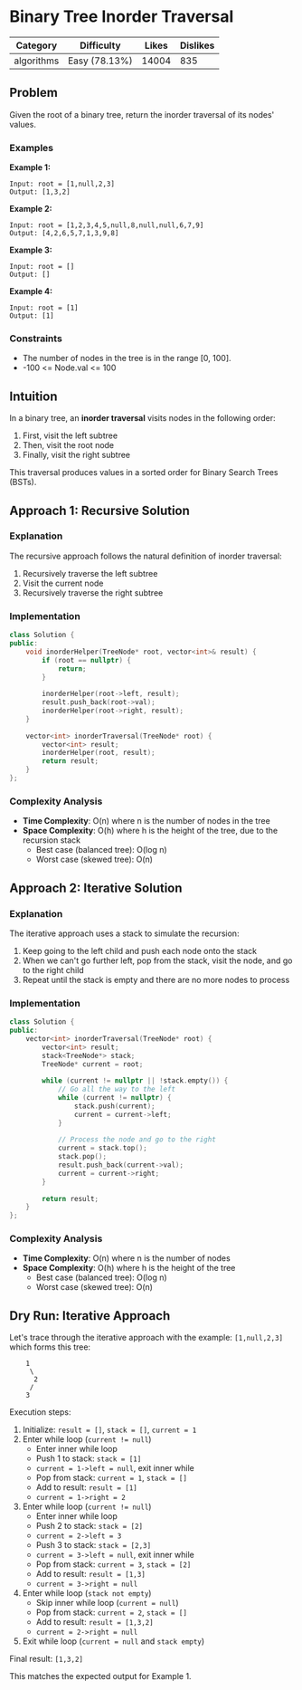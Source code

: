 # Binary Tree Inorder Traversal

| Category | Difficulty | Likes | Dislikes |
|----------|------------|-------|----------|
| algorithms | Easy (78.13%) | 14004 | 835 |

## Problem

Given the root of a binary tree, return the inorder traversal of its nodes' values.

### Examples

**Example 1:**
```
Input: root = [1,null,2,3]
Output: [1,3,2]
```

**Example 2:**
```
Input: root = [1,2,3,4,5,null,8,null,null,6,7,9]
Output: [4,2,6,5,7,1,3,9,8]
```

**Example 3:**
```
Input: root = []
Output: []
```

**Example 4:**
```
Input: root = [1]
Output: [1]
```

### Constraints
- The number of nodes in the tree is in the range [0, 100].
- -100 <= Node.val <= 100

## Intuition

In a binary tree, an **inorder traversal** visits nodes in the following order:
1. First, visit the left subtree
2. Then, visit the root node
3. Finally, visit the right subtree

This traversal produces values in a sorted order for Binary Search Trees (BSTs).

## Approach 1: Recursive Solution

### Explanation
The recursive approach follows the natural definition of inorder traversal:
1. Recursively traverse the left subtree
2. Visit the current node
3. Recursively traverse the right subtree

### Implementation

```cpp
class Solution {
public:
    void inorderHelper(TreeNode* root, vector<int>& result) {
        if (root == nullptr) {
            return;
        }
        
        inorderHelper(root->left, result);
        result.push_back(root->val);
        inorderHelper(root->right, result);
    }
    
    vector<int> inorderTraversal(TreeNode* root) {
        vector<int> result;
        inorderHelper(root, result);
        return result;
    }
};
```

### Complexity Analysis
- **Time Complexity**: O(n) where n is the number of nodes in the tree
- **Space Complexity**: O(h) where h is the height of the tree, due to the recursion stack
  - Best case (balanced tree): O(log n)
  - Worst case (skewed tree): O(n)

## Approach 2: Iterative Solution

### Explanation
The iterative approach uses a stack to simulate the recursion:
1. Keep going to the left child and push each node onto the stack
2. When we can't go further left, pop from the stack, visit the node, and go to the right child
3. Repeat until the stack is empty and there are no more nodes to process

### Implementation

```cpp
class Solution {
public:
    vector<int> inorderTraversal(TreeNode* root) {
        vector<int> result;
        stack<TreeNode*> stack;
        TreeNode* current = root;
        
        while (current != nullptr || !stack.empty()) {
            // Go all the way to the left
            while (current != nullptr) {
                stack.push(current);
                current = current->left;
            }
            
            // Process the node and go to the right
            current = stack.top();
            stack.pop();
            result.push_back(current->val);
            current = current->right;
        }
        
        return result;
    }
};
```

### Complexity Analysis
- **Time Complexity**: O(n) where n is the number of nodes
- **Space Complexity**: O(h) where h is the height of the tree
  - Best case (balanced tree): O(log n)
  - Worst case (skewed tree): O(n)

## Dry Run: Iterative Approach

Let's trace through the iterative approach with the example: `[1,null,2,3]` which forms this tree:
```
    1
     \
      2
     /
    3
```

Execution steps:

1. Initialize: `result = []`, `stack = []`, `current = 1`
2. Enter while loop (`current != null`)
   - Enter inner while loop
   - Push 1 to stack: `stack = [1]`
   - `current = 1->left = null`, exit inner while
   - Pop from stack: `current = 1`, `stack = []`
   - Add to result: `result = [1]`
   - `current = 1->right = 2`
3. Enter while loop (`current != null`)
   - Enter inner while loop
   - Push 2 to stack: `stack = [2]`
   - `current = 2->left = 3`
   - Push 3 to stack: `stack = [2,3]`
   - `current = 3->left = null`, exit inner while
   - Pop from stack: `current = 3`, `stack = [2]`
   - Add to result: `result = [1,3]`
   - `current = 3->right = null`
4. Enter while loop (`stack not empty`)
   - Skip inner while loop (`current = null`)
   - Pop from stack: `current = 2`, `stack = []`
   - Add to result: `result = [1,3,2]`
   - `current = 2->right = null`
5. Exit while loop (`current = null` and `stack empty`)

Final result: `[1,3,2]`

This matches the expected output for Example 1.
